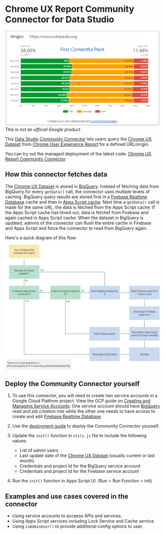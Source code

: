 # Chrome UX Report Community Connector for Data Studio

![Screenshot of a dashboard using Chrome UX Report Community Connector][screenshot]
*This is not an official Google product*

This [Data Studio] [Community Connector] lets users query the [Chrome UX Dataset]
from [Chrome User Experience Report] for a defined URL/origin.

You can try out the managed deployment of the latest code: [Chrome UX Report Community Connector]

## How this connector fetches data

The [Chrome UX Dataset] is stored in [BigQuery]. Instead of fetching data from BigQuery for every `getData()` call, the connector uses multiple levels of caching. BigQuery query results are stored first in a [Firebase Realtime Database] cache and then in [Apps Script cache]. Next time a `getData()` call is made for the same URL, the data is fetched from the Apps Script cache. If the Apps Script cache has timed out, data is fetchef from Firebase and again cached in Apps Script cache. When the dataset in BigQuery is updated, admins of the connector can flush the entire cache in Firebase and Apps Script and force the connector to read from BigQuery again.

Here's a quick diagram of this flow:

![Data flow for the Chrome UX connector][data flow]

## Deploy the Community Connector yourself

1. To use this connector, you will need to create two service accounts in a Google Cloud Platfrom project. View the GCP guide on [Creating and Managing Service Accounts]. One service account should have [BigQuery] read and job creation role while the other one needs to have access to create and edit [Firebase Realtime Database].

1. Use the [deployment guide] to deploy the Community Connector yourself.

1. Update the `init()` function in `utils.js` file to include the following values:
    - List of admin users
    - Last update date of the [Chrome UX Dataset] (usually current or last month)
    - Credentials and project Id for the BigQuery service account
    - Credentials and project Id for the Firebase service account

1. Run the `init()` function in Apps Script UI. (Run > Run Function > init)

## Examples and use cases covered in the connector

- Using service accounts to acceess APIs and services.
- Using Apps Script services including Lock Service and Cache service.
- Using `isAdminUser()` to provide additional config options to user.

[Data Studio]: https://datastudio.google.com
[Community Connector]: https://developers.google.com/datastudio/connector
[screenshot]: ./screenshot.png
[data flow]: ./chrome-ux-connector-data-flow.png
[Chrome UX Dataset]: https://bigquery.cloud.google.com/dataset/chrome-ux-report:all
[Chrome User Experience Report]: https://developers.google.com/web/tools/chrome-user-experience-report/
[Chrome UX Report Community Connector]: https://datastudio.google.com/datasources/create?connectorId=AKfycbwRgy2UDKRX3gIUi1EEDw5TlrhfcBtEEqJHqeJrd5F4uvezRsMKdBvs8ajAr7JfDWE
[Creating and Managing Service Accounts]: https://cloud.google.com/iam/docs/creating-managing-service-accounts
[deployment guide]: ../deploy.md
[BigQuery]: https://bigquery.cloud.google.com
[Firebase Realtime Database]: https://firebase.google.com/docs/database/
[Apps Script cache]: https://developers.google.com/apps-script/reference/cache/